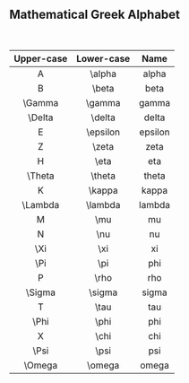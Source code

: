 ## Mathematical Greek Alphabet

<br>

| Upper-case | Lower-case | Name |
|:-:|:-:|:-:|
| A | \alpha | alpha |
| B | \beta | beta |
| \Gamma | \gamma | gamma |
| \Delta | \delta | delta |
| E | \epsilon | epsilon |
| Z | \zeta | zeta |
| H | \eta | eta |
| \Theta | \theta | theta |
| K | \kappa | kappa |
| \Lambda | \lambda | lambda |
| M | \mu | mu |
| N | \nu | nu |
| \Xi | \xi | xi |
| \Pi | \pi | phi |
| P | \rho | rho |
| \Sigma | \sigma | sigma |
| T | \tau | tau |
| \Phi | \phi | phi |
| X | \chi | chi |
| \Psi | \psi | psi |
| \Omega | \omega | omega |
